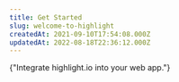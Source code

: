 ```yaml
---
title: Get Started
slug: welcome-to-highlight
createdAt: 2021-09-10T17:54:08.000Z
updatedAt: 2022-08-18T22:36:12.000Z
---
```


<DocsCardGroup>
    <DocsCard title="Get Started" href="../getting-started/1_overview.md">
        {"Integrate highlight.io into your web app."}
    </DocsCard>
</DocsCardGroup>